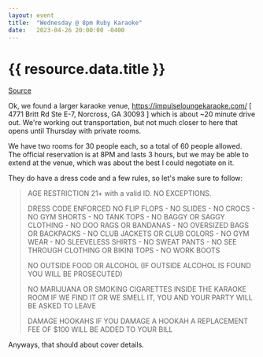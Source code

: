 ```yaml
---
layout: event
title:  "Wednesday @ 8pm Ruby Karaoke"
date:   2023-04-26 20:00:00 -0400
---
```


# {{ resource.data.title }}

[Source](https://2023railsconf.slack.com/archives/C052Q1A8KK7/p1682482055626759)

Ok, we found a larger karaoke venue, https://impulseloungekaraoke.com/ [ 4771 Britt Rd Ste E-7, Norcross, GA 30093 ] which is about ~20 minute drive out. We're working out transportation, but not much closer to here that opens until Thursday with private rooms.

We have two rooms for 30 people each, so a total of 60 people allowed. The official reservation is at 8PM and lasts 3 hours, but we may be able to extend at the venue, which was about the best I could negotiate on it.

They do have a dress code and a few rules, so let's make sure to follow:

<blockquote>
AGE RESTRICTION
21+ with a valid ID. NO EXCEPTIONS.

DRESS CODE ENFORCED
NO FLIP FLOPS - NO SLIDES - NO CROCS - NO GYM SHORTS - NO TANK TOPS - NO BAGGY OR SAGGY CLOTHING - NO DOO RAGS OR BANDANAS - NO OVERSIZED BAGS OR BACKPACKS - NO CLUB JACKETS OR CLUB COLORS - NO GYM WEAR - NO SLEEVELESS SHIRTS - NO SWEAT PANTS - NO SEE THROUGH CLOTHING OR BIKINI TOPS - NO WORK BOOTS

NO OUTSIDE FOOD OR ALCOHOL 
(IF OUTSIDE ALCOHOL IS FOUND YOU WILL BE PROSECUTED)

NO MARIJUANA OR SMOKING CIGARETTES INSIDE THE KARAOKE ROOM
IF WE FIND IT OR WE SMELL IT, YOU AND YOUR PARTY WILL BE ASKED TO LEAVE

DAMAGE HOOKAHS
IF YOU DAMAGE A HOOKAH A REPLACEMENT FEE OF $100 WILL BE ADDED TO YOUR BILL
</blockquote>
Anyways, that should about cover details.



